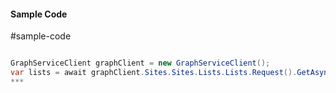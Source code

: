 #### Sample Code
#sample-code 

```C#

GraphServiceClient graphClient = new GraphServiceClient();
var lists = await graphClient.Sites.Sites.Lists.Lists.Request().GetAsync();
*** 

```